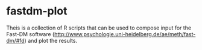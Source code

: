 # fastdm-plot

Theis is a collection of R scripts that can be used to compose input for the Fast-DM software (http://www.psychologie.uni-heidelberg.de/ae/meth/fast-dm/#fd) and plot the results.
